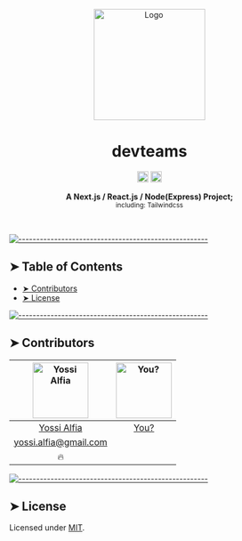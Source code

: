 <!-- ⚠️ This README has been generated from the file(s) "blueprint.md" ⚠️--><p align="center">
  <img src="https://png.pngtree.com/png-clipart/20190916/original/pngtree-flat-wind-in-the-discussion-of-the-business-team-png-image_4594811.jpg" alt="Logo" width="200" height="auto" />
</p>
<h1 align="center">devteams</h1>
<p align="center">
		<a href="https://david-dm.org/yossial/devteams"><img alt="Dependencies" src="https://img.shields.io/david/yossial/devteams.svg" height="20"/></a>
<a href="https://github.com/yossial/devteams/graphs/contributors"><img alt="Contributors" src="https://img.shields.io/github/contributors/yossial/devteams.svg" height="20"/></a>
	</p>

<p align="center">
  <b>A Next.js / React.js / Node(Express) Project;</b></br>
  <sub>including: Tailwindcss<sub>
</p>

<br />


[![-----------------------------------------------------](https://raw.githubusercontent.com/andreasbm/readme/master/assets/lines/colored.png)](#table-of-contents)

## ➤ Table of Contents

* [➤ Contributors](#-contributors)
* [➤ License](#-license)

[![-----------------------------------------------------](https://raw.githubusercontent.com/andreasbm/readme/master/assets/lines/colored.png)](#contributors)

## ➤ Contributors
	

| [<img alt="Yossi Alfia" src="https://avatars0.githubusercontent.com/u/52635116?s=460&u=2a2740e53c1089e3a8e628ddb28da117aedd0c5c&v=4" width="100">](https://twitter.com/AlfiaYossi) | [<img alt="You?" src="https://joeschmoe.io/api/v1/random" width="100">](https://github.com/) |
|:--------------------------------------------------:|:--------------------------------------------------:|
| [Yossi Alfia](https://twitter.com/AlfiaYossi)    | [You?](https://github.com/)                      |
| [yossi.alfia@gmail.com](mailto:yossi.alfia@gmail.com) |                                                  |
| 🔥                                               |                                                  |


[![-----------------------------------------------------](https://raw.githubusercontent.com/andreasbm/readme/master/assets/lines/colored.png)](#license)

## ➤ License
	
Licensed under [MIT](https://opensource.org/licenses/MIT).